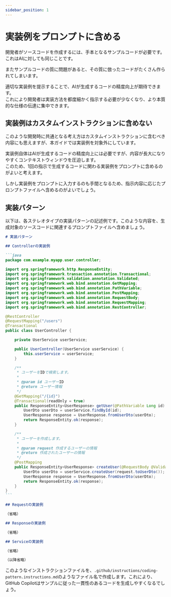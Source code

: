 ```yaml
---
sidebar_position: 1
---
```


# 実装例をプロンプトに含める

開発者がソースコードを作成するには、手本となるサンプルコードが必要です。  
これはAIに対しても同じことです。

またサンプルコードの質に問題があると、その質に倣ったコードがたくさん作られてしまいます。

適切な実装例を提示することで、AIが生成するコードの精度向上が期待できます。  
これにより開発者は実装方法を都度細かく指示する必要が少なくなり、より本質的な仕様の伝達に集中できます。

## 実装例はカスタムインストラクションに含めない

このような開発時に共通となる考え方はカスタムインストラクションに含むべき内容にも思えますが、本ガイドでは実装例を対象外にしています。

実装例自体はAIが生成するコードの精度向上には必要ですが、内容が長大になりやすくコンテキストウィンドウを圧迫します。  
このため、1回の指示で生成するコードに関わる実装例をプロンプトに含めるのがよいと考えます。  

しかし実装例をプロンプトに入力するのも手間となるため、指示内容に応じたプロンプトファイルへ含めるのがよいでしょう。

## 実装パターン

以下は、各ステレオタイプの実装パターンの記述例です。このような内容を、生成対象のソースコードに関連するプロンプトファイルへ含めましょう。

````markdown
# 実装パターン

## Controllerの実装例

```java
package com.example.myapp.user.controller;

import org.springframework.http.ResponseEntity;
import org.springframework.transaction.annotation.Transactional;
import org.springframework.validation.annotation.Validated;
import org.springframework.web.bind.annotation.GetMapping;
import org.springframework.web.bind.annotation.PathVariable;
import org.springframework.web.bind.annotation.PostMapping;
import org.springframework.web.bind.annotation.RequestBody;
import org.springframework.web.bind.annotation.RequestMapping;
import org.springframework.web.bind.annotation.RestController;

@RestController
@RequestMapping("/users")
@Transactional
public class UserController {

    private UserService userService;

    public UserController(UserService userService) {
        this.userService = userService;
    }

    /**
     * ユーザーをIDで検索します。
     *
     * @param id ユーザーID
     * @return ユーザー情報
     */
    @GetMapping("/{id}")
    @Transactional(readOnly = true)
    public ResponseEntity<UserResponse> getUser(@PathVariable Long id) {
        UserDto userDto = userService.findById(id);
        UserResponse response = UserResponse.fromUserDto(userDto);
        return ResponseEntity.ok(response);
    }

    /**
     * ユーザーを作成します。
     *
     * @param request 作成するユーザーの情報
     * @return 作成されたユーザーの情報
     */
    @PostMapping
    public ResponseEntity<UserResponse> createUser(@RequestBody @Validated UserCreateRequest request) {
        UserDto userDto = userService.createUser(request.toUserDto());
        UserResponse response = UserResponse.fromUserDto(userDto);
        return ResponseEntity.ok(response);
    }
}
```

## Requestの実装例

（省略）

## Responseの実装例

（省略）

## Serviceの実装例

（省略）

（以降省略）

````

このようなインストラクションファイルを、`.github/instructions/coding-pattern.instructions.md`のようなファイル名で作成します。これにより、GitHub Copilotはサンプルに従った一貫性のあるコードを生成しやすくなるでしょう。
